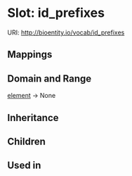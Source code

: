 # Slot: id_prefixes




URI: http://bioentity.io/vocab/id_prefixes
## Mappings

## Domain and Range

[element](Element.md) -> None
## Inheritance

## Children

## Used in

